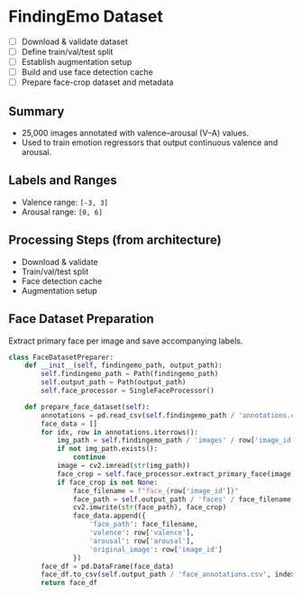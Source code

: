 # FindingEmo Dataset

- [ ] Download & validate dataset
- [ ] Define train/val/test split
- [ ] Establish augmentation setup
- [ ] Build and use face detection cache
- [ ] Prepare face-crop dataset and metadata

## Summary
- 25,000 images annotated with valence–arousal (V–A) values.
- Used to train emotion regressors that output continuous valence and arousal.

## Labels and Ranges
- Valence range: `[-3, 3]`
- Arousal range: `[0, 6]`

## Processing Steps (from architecture)
- Download & validate
- Train/val/test split
- Face detection cache
- Augmentation setup

## Face Dataset Preparation
Extract primary face per image and save accompanying labels.

```python
class FaceDatasetPreparer:
    def __init__(self, findingemo_path, output_path):
        self.findingemo_path = Path(findingemo_path)
        self.output_path = Path(output_path)
        self.face_processor = SingleFaceProcessor()

    def prepare_face_dataset(self):
        annotations = pd.read_csv(self.findingemo_path / 'annotations.csv')
        face_data = []
        for idx, row in annotations.iterrows():
            img_path = self.findingemo_path / 'images' / row['image_id']
            if not img_path.exists():
                continue
            image = cv2.imread(str(img_path))
            face_crop = self.face_processor.extract_primary_face(image)
            if face_crop is not None:
                face_filename = f"face_{row['image_id']}"
                face_path = self.output_path / 'faces' / face_filename
                cv2.imwrite(str(face_path), face_crop)
                face_data.append({
                    'face_path': face_filename,
                    'valence': row['valence'],
                    'arousal': row['arousal'],
                    'original_image': row['image_id']
                })
        face_df = pd.DataFrame(face_data)
        face_df.to_csv(self.output_path / 'face_annotations.csv', index=False)
        return face_df
```
